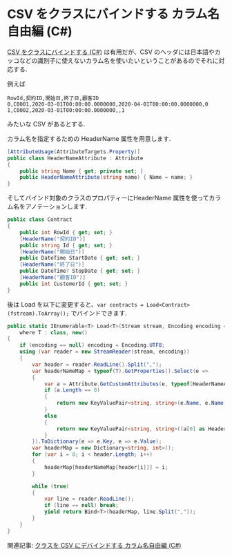 # CSV をクラスにバインドする カラム名自由編 (C#)

[CSV をクラスにバインドする (C#)](https://qiita.com/c-yan/items/aa3025642b32201454c8) は有用だが、CSV のヘッダには日本語やカッコなどの識別子に使えないカラム名を使いたいということがあるのでそれに対応する.

例えば

```
RowId,契約ID,開始日,終了日,顧客ID
0,C0001,2020-03-01T00:00:00.0000000,2020-04-01T00:00:00.0000000,0
1,C0002,2020-03-01T00:00:00.0000000,,1
```

みたいな CSV があるとする.

カラム名を指定するための HeaderName 属性を用意します.

```csharp
[AttributeUsage(AttributeTargets.Property)]
public class HeaderNameAttribute : Attribute
{
    public string Name { get; private set; }
    public HeaderNameAttribute(string name) { Name = name; }
}
```

そしてバインド対象のクラスのプロパティーにHeaderName 属性を使ってカラム名をアノテーションします.

```csharp
public class Contract
{
    public int RowId { get; set; }
    [HeaderName("契約ID")]
    public string Id { get; set; }
    [HeaderName("開始日")]
    public DateTime StartDate { get; set; }
    [HeaderName("終了日")]
    public DateTime? StopDate { get; set; }
    [HeaderName("顧客ID")]
    public int CustomerId { get; set; }
}
```

後は Load を以下に変更すると、`var contracts = Load<Contract>(fstream).ToArray();` でバインドできます.

```csharp
public static IEnumerable<T> Load<T>(Stream stream, Encoding encoding = null)
    where T : class, new()
{
    if (encoding == null) encoding = Encoding.UTF8;
    using (var reader = new StreamReader(stream, encoding))
    {
        var header = reader.ReadLine().Split(",");
        var headerNameMap = typeof(T).GetProperties().Select(e =>
        {
            var a = Attribute.GetCustomAttributes(e, typeof(HeaderNameAttribute));
            if (a.Length == 0)
            {
                return new KeyValuePair<string, string>(e.Name, e.Name);
            }
            else
            {
                return new KeyValuePair<string, string>((a[0] as HeaderNameAttribute).Name, e.Name);
            }
        }).ToDictionary(e => e.Key, e => e.Value);
        var headerMap = new Dictionary<string, int>();
        for (var i = 0; i < header.Length; i++)
        {
            headerMap[headerNameMap[header[i]]] = i;
        }

        while (true)
        {
            var line = reader.ReadLine();
            if (line == null) break;
            yield return Bind<T>(headerMap, line.Split(","));
        }
    }
}
```

関連記事: [クラスを CSV にデバインドする カラム名自由編 (C#)](https://qiita.com/c-yan/items/753c16198dff01c27f18)
